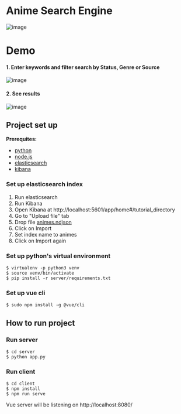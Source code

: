 # Anime Search Engine
![image](https://user-images.githubusercontent.com/60008262/143714952-a18bd1d7-9126-4e45-937b-c80579b7cbdb.png)

# Demo
#### 1. Enter keywords and filter search by Status, Genre or Source
![image](https://user-images.githubusercontent.com/60008262/143719610-147399cd-a19f-47fd-b68a-2e962156c6cd.png)

#### 2. See results
![image](https://user-images.githubusercontent.com/60008262/143719622-521eb035-c258-481a-8348-84ff5af96837.png)

## Project set up

**Prerequites:**

* [python](https://www.python.org/downloads/)
* [node.js](https://nodejs.org/en/download/)
* [elasticsearch](https://www.elastic.co/downloads/elasticsearch)
* [kibana](https://www.elastic.co/downloads/kibana)

### Set up elasticsearch index
1. Run elasticsearch
2. Run Kibana
3. Open Kibana at http://localhost:5601/app/home#/tutorial_directory
4. Go to "Upload file" tab
5. Drop file [animes.ndjson](server/data/animes.ndjson)
6. Click on Import
7. Set index name to animes
8. Click on Import again

### Set up python's virtual environment

```
$ virtualenv -p python3 venv
$ source venv/bin/activate
$ pip install -r server/requirements.txt
```

### Set up vue cli

```
$ sudo npm install -g @vue/cli
```

## How to run project

### Run server

```
$ cd server
$ python app.py 
```

### Run client

```
$ cd client
$ npm install
$ npm run serve
```

Vue server will be listening on http://localhost:8080/

